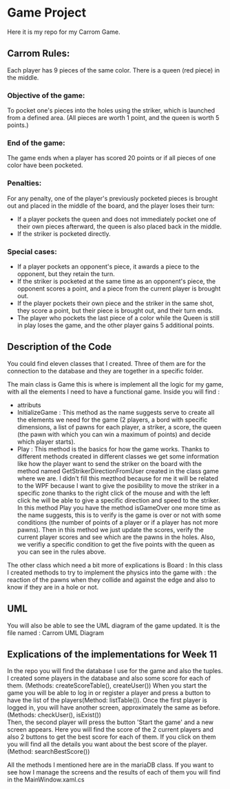 # Game Project 
Here it is my repo for my Carrom Game.

## Carrom Rules:

Each player has 9 pieces of the same color. There is a queen (red piece) in the middle.

### Objective of the game:
To pocket one's pieces into the holes using the striker, which is launched from a defined area. (All pieces are worth 1 point, and the queen is worth 5 points.)

### End of the game:
The game ends when a player has scored 20 points or if all pieces of one color have been pocketed.

### Penalties:
For any penalty, one of the player's previously pocketed pieces is brought out and placed in the middle of the board, and the player loses their turn:
- If a player pockets the queen and does not immediately pocket one of their own pieces afterward, the queen is also placed back in the middle.
- If the striker is pocketed directly.

### Special cases:
- If a player pockets an opponent's piece, it awards a piece to the opponent, but they retain the turn.
- If the striker is pocketed at the same time as an opponent's piece, the opponent scores a point, and a piece from the current player is brought out.
- If the player pockets their own piece and the striker in the same shot, they score a point, but their piece is brought out, and their turn ends.
- The player who pockets the last piece of a color while the Queen is still in play loses the game, and the other player gains 5 additional points.


## Description of the Code
You could find eleven classes that I created. Three of them are for the connection to the database and they are together in a specific folder.

The main class is Game this is where is implement all the logic for my game, with all the elements I need to have a functional game.
Inside you will find : 
 - attributs
 - InitializeGame : This method as the name suggests serve to  create all the elements we need for the game (2 players, a bord with specific dimensions, a list of pawns for each player, a striker, a score, the queen (the pawn with which you can win a maximum of points) and decide which player starts).
 -  Play : This method is the basics for how the game works. Thanks to different methods created in different classes we get some information like how the player want to send the striker on the board with the method named GetStrikerDirectionFromUser created in the class game where we are. I didn't fill this mezthod because for me it will be related to the WPF because I want to give the posibility to move the striker in a specific zone thanks to the right click of the mouse and with the left click he will be able to give a specific direction and speed to the striker. In this method Play you have the method isGameOver one more time as the name suggests, this is to verify is the game is over or not with some conditions (the number of points of a player or if a player has not more pawns). Then in this method we just update the scores, verify the current player scores and see which are the pawns in the holes. Also, we verifiy a specific condition to get the five points with the queen as you can see in the rules above.

The other class which need a bit more of explications is Board : 
In this class I created methods to try to implement the physics into the game with : the reaction of the pawns when they collide and against the edge and also to know if they are in a hole or not.

## UML 
You will also be able to see the UML diagram of the game updated. It is the file named : Carrom UML Diagram

## Explications of the implementations for Week 11
In the repo you will find the database I use for the game and also the tuples.
I created some players in the database and also some score for each of them. (Methods: createScoreTable(), createUser())
When you start the game you will be able to log in or register a player and press a button to have the list of the players(Method: listTable()). Once the first player is logged in, you will have another screen, approximately the same as before. (Methods: checkUser(), isExist())  
Then, the second player will press the button 'Start the game' and a new screen appears. Here you will find the score of the 2 current players and also 2 buttons to get the best score for each of them. If you click on them you will find all the details you want about the best score of the player.(Method: searchBestScore())

All the methods I mentioned here are in the mariaDB class. If you want to see how I manage the screens and the results of each of them you will find in the MainWindow.xaml.cs
